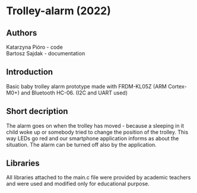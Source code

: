 # Trolley-alarm (2022)
## Authors
Katarzyna Pióro - code
<br/>Bartosz Sajdak - documentation

## Introduction
Basic baby trolley alarm prototype made with FRDM-KL05Z (ARM Cortex-M0+) and Bluetooth HC-06. (I2C and UART used)

## Short decription
The alarm goes on when the trolley has moved - because a sleeping in it child woke up or somebody tried to change the position of the trolley. This way LEDs go red and our smartphone application informs as about the situation. The alarm can be turned off also by the application.

## Libraries
All libraries attached to the main.c file were provided by academic teachers and were used and modified only for educational purpose.
